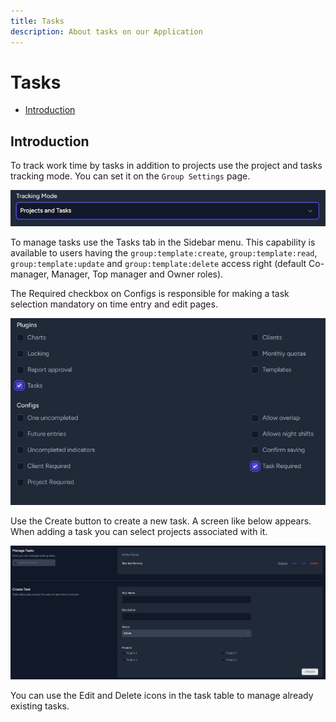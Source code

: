 ```yaml
---
title: Tasks
description: About tasks on our Application
---
```


# Tasks

- [Introduction](#introduction)

<a name="introduction"></a>

## Introduction

To track work time by tasks in addition to projects use the project and tasks tracking mode. You can set it on the `Group Settings` page.

![Tracking mode](https://raw.githubusercontent.com/zaimea/groups-docs/main/preview/tasks-trackingmode.jpg)

To manage tasks use the Tasks tab in the Sidebar menu. This capability is available to users having the `group:template:create`, `group:template:read`, `group:template:update` and `group:template:delete` access right (default Co-manager, Manager, Top manager and Owner roles).

The Required checkbox on Configs is responsible for making a task selection mandatory on time entry and edit pages. 

![Checkbox](https://raw.githubusercontent.com/zaimea/groups-docs/main/preview/tasks-checkbox.jpg)

Use the Create button to create a new task. A screen like below appears. When adding a task you can select projects associated with it.

![Tasks](https://raw.githubusercontent.com/zaimea/groups-docs/main/preview/tasks.jpg)

You can use the Edit and Delete icons in the task table to manage already existing tasks.
